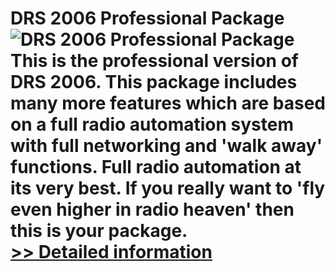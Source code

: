 # DRS 2006 Professional Package<br />![DRS 2006 Professional Package](https://mycommerce.akamaized.net/api/pimages/P141460/BIG/141460.JPG)<br />This is the professional version of DRS 2006. This package includes many more features which are based on a full radio automation system with full networking and 'walk away' functions. Full radio automation at its very best. If you really want to 'fly even higher in radio heaven' then this is your package.<br />[>> Detailed information](https://secure.shareit.com/shareit/product.html?productid=141460&affiliateid=200057808)